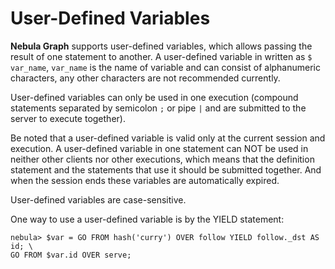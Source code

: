 # User-Defined Variables

**Nebula Graph** supports user-defined variables, which allows passing the result of one statement to another. A user-defined variable in written as `$ var_name`, `var_name` is the name of variable and can consist of alphanumeric characters, any other characters are not recommended currently.

User-defined variables can only be used in one execution (compound statements separated by semicolon `;` or pipe `|` and are submitted to the server to execute together).

Be noted that a user-defined variable is valid only at the current session and execution. A user-defined variable in one statement can NOT be used in neither other clients nor other executions, which means that the definition statement and the statements that use it should be submitted together. And when the session ends these variables are automatically expired.

User-defined variables are case-sensitive.

One way to use a user-defined variable is by the YIELD statement:

```ngql
nebula> $var = GO FROM hash('curry') OVER follow YIELD follow._dst AS id; \
GO FROM $var.id OVER serve;
```
